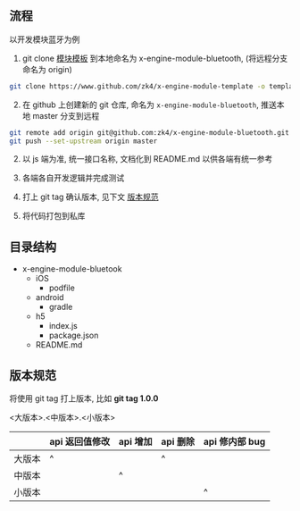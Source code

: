  

## 流程
以开发模块蓝牙为例

1. git clone [模块模板](https://www.github.com/zk4/x-engine-module-template) 到本地命名为 x-engine-module-bluetooth, (将远程分支命名为 origin)
  ``` bash
  git clone https://www.github.com/zk4/x-engine-module-template -o template  x-engine-module-bluetooth
  ```
2. 在 github 上创建新的 git 仓库, 命名为 `x-engine-module-bluetooth`, 推送本地 master 分支到远程
  ``` bash
  git remote add origin git@github.com:zk4/x-engine-module-bluetooth.git
  git push --set-upstream origin master
  ```

2. 以 js 端为准, 统一接口名称, 文档化到 README.md 以供各端有统一参考

3. 各端各自开发逻辑并完成测试

4. 打上 git tag 确认版本, 见下文 [版本规范](#版本规范)

5. 将代码打包到私库

    

## 目录结构

- x-engine-module-bluetook
  - iOS
    - podfile
  - android
    - gradle
  - h5
    - index.js
    - package.json
  - README.md



## 版本规范

将使用 git tag 打上版本, 比如 **git tag 1.0.0**

<大版本>.<中版本>.<小版本>

|        | api 返回值修改 | api 增加 | api 删除 | api 修内部 bug |
| ------ | ---------------------- | ---------------- | ---------------- | ------------------------- |
| 大版本 | ^                      |                  | ^                |                           |
| 中版本 |                        | ^                |                  |                           |
| 小版本 |                        |                  |                  | ^                         |




